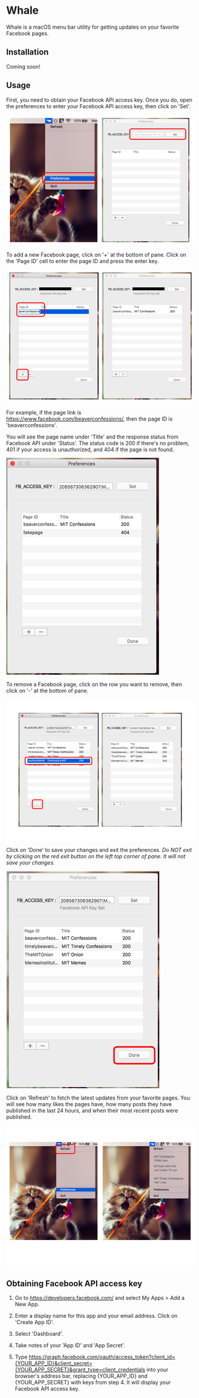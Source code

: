 
# Whale
Whale is a macOS menu bar utility for getting updates on your favorite Facebook pages.

## Installation
Coming soon!

## Usage
First, you need to obtain your Facebook API access key. Once you do, open the preferences to enter your Facebook API access key, then click on 'Set'.

![AddingAPIKey](doc_images/add_api_key.png)

To add a new Facebook page, click on '+' at the bottom of pane. Click on the 'Page ID' cell to enter the page ID and press the enter key. 

![AddingPage](doc_images/add_page.png)

For example, if the page link is https://www.facebook.com/beaverconfessions/, then the page ID is 'beaverconfessions'.

You will see the page name under 'Title' and the response status from Facebook API under 'Status'. The status code is 200 if there's no problem, 401 if your access is unauthorized, and 404 if the page is not found. 

![PageStatus](doc_images/page_status.png)

To remove a Facebook page, click on the row you want to remove, then click on '-' at the bottom of pane.

![RemovingPage](doc_images/remove_page.png)

Click on 'Done' to save your changes and exit the preferences. <i>Do NOT exit by clicking on the red exit button on the left top corner of pane. It will not save your changes.</i>

![SavingChanges](doc_images/exit_pref.png)

Click on 'Refresh' to fetch the latest updates from your favorite pages. You will see how many likes the pages have, how many posts they have published in the last 24 hours, and when their most recent posts were published.

![Refreshing](doc_images/refresh.png)

## Obtaining Facebook API access key

1. Go to https://developers.facebook.com/ and select My Apps > Add a New App.

2. Enter a display name for this app and your email address. Click on 'Create App ID'.

3. Select 'Dashboard'.

4. Take notes of your 'App ID' and 'App Secret'.

5. Type https://graph.facebook.com/oauth/access_token?client_id={YOUR_APP_ID}&client_secret={YOUR_APP_SECRET}&grant_type=client_credentials into your browser's address bar, replacing {YOUR_APP_ID} and {YOUR_APP_SECRET} with keys from step 4. It will display your Facebook API access key.
